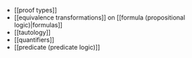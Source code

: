 
- [[proof types]]
- [[equivalence transformations]] on [[formula (propositional logic)|formulas]]
- [[tautology]]
- [[quantifiers]]
- [[predicate (predicate logic)]]
